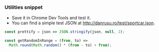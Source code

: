 ### Utilities snippet
- Save it in Chrome Dev Tools and test it. 
- You can find a simple test JSON at http://danrusu.ro/test/sportcar.json.

```javascript
const prettify = json => JSON.stringify(json, null, 2);

const getRandomInRange = (from, to) => 
  Math.round(Math.random() * (from - to) + from);
```
